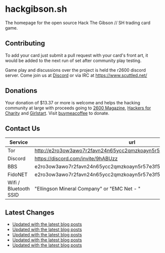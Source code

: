 # hackgibson.sh
The homepage for the open source Hack The Gibson // SH trading card game.


## Contributing

To add your card just submit a pull request with your card's front art, it would be added to the next run of set after community play testing.

Game play and discussions over the project is held the r2600 discord server. Come join us at [Discord](https://discord.com/invite/9hABUzz) or via IRC at https://www.scuttled.net/


## Donations

Your donation of $13.37 or more is welcome and helps the hacking community at large with proceeds going to [2600 Magazine](https://2600.com/), [Hackers for Charity](https://hackersforcharity.org) and [Girlstart](https://girlstart.org).  Visit [buymeacoffee](https://www.buymeacoffee.com/hackgibson.sh) to donate.


## Contact Us

Service | url
-|-
Tor | http://e2ro3ow3awo7r2favn24n65ycc2qmzkoayn5r57e3f56nvjwdcgg32ad.onion
Discord | https://discord.com/invite/9hABUzz
BBS | e2ro3ow3awo7r2favn24n65ycc2qmzkoayn5r57e3f56nvjwdcgg32ad.onion:23
FidoNET | e2ro3ow3awo7r2favn24n65ycc2qmzkoayn5r57e3f56nvjwdcgg32ad.onion:24554
Wifi / Bluetooth SSID | "Ellingson Mineral Company" or "EMC Net - <fidonet address>"

## Latest Changes
<!-- BLOG-POST-LIST:START -->
- [Updated with the latest blog posts](https://github.com/DFW2600/hackgibson.sh/commit/8c0fe9b27660931855faaa61743fa214fc8422a2)
- [Updated with the latest blog posts](https://github.com/DFW2600/hackgibson.sh/commit/a7f72d6dec97ef96a6537b81593c621b05e367b0)
- [Updated with the latest blog posts](https://github.com/DFW2600/hackgibson.sh/commit/1b68e0fd817213339eac7185d9287becb22a1c6a)
- [Updated with the latest blog posts](https://github.com/DFW2600/hackgibson.sh/commit/41630c158c7a93fcf9f34fa8875eb12d2cae13d2)
- [Updated with the latest blog posts](https://github.com/DFW2600/hackgibson.sh/commit/f7bffd58089bd4feba1096c3a12c31e9fee48150)
<!-- BLOG-POST-LIST:END -->
